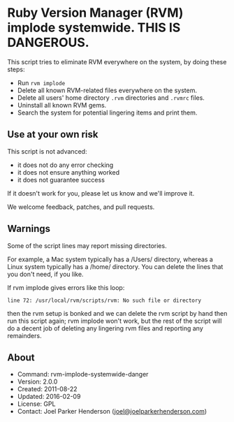 # Ruby Version Manager (RVM) implode systemwide. THIS IS DANGEROUS.

This script tries to eliminate RVM everywhere on the system,
by doing these steps:

  * Run `rvm implode`
  * Delete all known RVM-related files everywhere on the system.
  * Delete all users' home directory `.rvm` directories and `.rvmrc` files.
  * Uninstall all known RVM gems.
  * Search the system for potential lingering items and print them.

## Use at your own risk

This script is not advanced:

  * it does not do any error checking
  * it does not ensure anything worked
  * it does not guarantee success

If it doesn't work for you, please let us know and we'll improve it.

We welcome feedback, patches, and pull requests.

## Warnings

Some of the script lines may report missing directories.

For example, a Mac system typically has a /Users/ directory,
whereas a Linux system typically has a /home/ directory.
You can delete the lines that you don't need, if you like.

If rvm implode gives errors like this loop:

    line 72: /usr/local/rvm/scripts/rvm: No such file or directory

then the rvm setup is bonked and we can delete the rvm script
by hand then run this script again; rvm implode won't work,
but the rest of the script will do a decent job of deleting
any lingering rvm files and reporting any remainders.

## About

  * Command: rvm-implode-systemwide-danger
  * Version: 2.0.0
  * Created: 2011-08-22
  * Updated: 2016-02-09
  * License: GPL
  * Contact: Joel Parker Henderson (joel@joelparkerhenderson.com)
